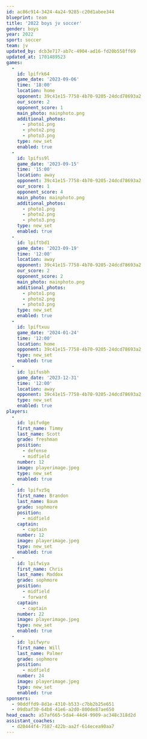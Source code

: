 ```yaml
---
id: ac86c914-3424-4a24-9285-c20d1abee344
blueprint: team
title: '2022 boys jv soccer'
gender: boys
year: 2022
sport: soccer
team: jv
updated_by: dcb3e717-ab7c-4904-ad16-fd20b558ff69
updated_at: 1701489523
games:
  -
    id: lpifrk64
    game_date: '2023-09-06'
    time: '18:00'
    location: home
    opponent: 39c41e15-7758-4b70-9205-24dcd78693a2
    our_score: 2
    opponent_score: 1
    main_photo: mainphoto.png
    additional_photos:
      - photo1.png
      - photo2.png
      - photo3.png
    type: new_set
    enabled: true
  -
    id: lpifss9l
    game_date: '2023-09-15'
    time: '15:00'
    location: away
    opponent: 39c41e15-7758-4b70-9205-24dcd78693a2
    our_score: 1
    opponent_score: 4
    main_photo: mainphoto.png
    additional_photos:
      - photo1.png
      - photo2.png
      - photo3.png
    type: new_set
    enabled: true
  -
    id: lpiftbd1
    game_date: '2023-09-19'
    time: '12:00'
    location: away
    opponent: 39c41e15-7758-4b70-9205-24dcd78693a2
    our_score: 2
    opponent_score: 2
    main_photo: mainphoto.png
    additional_photos:
      - photo1.png
      - photo2.png
      - photo3.png
    type: new_set
    enabled: true
  -
    id: lpiftxuu
    game_date: '2024-01-24'
    time: '12:00'
    location: home
    opponent: 39c41e15-7758-4b70-9205-24dcd78693a2
    type: new_set
    enabled: true
  -
    id: lpifusbh
    game_date: '2023-12-31'
    time: '12:00'
    location: away
    opponent: 39c41e15-7758-4b70-9205-24dcd78693a2
    type: new_set
    enabled: true
players:
  -
    id: lpifvdge
    first_name: Timmy
    last_name: Scott
    grade: freshman
    position:
      - defense
      - midfield
    number: 12
    image: playerimage.jpeg
    type: new_set
    enabled: true
  -
    id: lpifvz5q
    first_name: Brandon
    last_name: Baum
    grade: sophmore
    position:
      - midfield
    captain:
      - captain
    number: 12
    image: playerimage.jpeg
    type: new_set
    enabled: true
  -
    id: lpifwiya
    first_name: Chris
    last_name: Maddox
    grade: sophmore
    position:
      - midfield
      - forward
    captain:
      - captain
    number: 22
    image: playerimage.jpeg
    type: new_set
    enabled: true
  -
    id: lpifwyru
    first_name: Will
    last_name: Palmer
    grade: sophmore
    position:
      - midfield
    number: 24
    image: playerimage.jpeg
    type: new_set
    enabled: true
sponsers:
  - 90ddffd9-8d1e-4310-b533-c7bb2b25e651
  - 09dbaf30-64b8-41e6-a2d0-800de87ae650
head_coach: a57af665-5da4-44d4-9909-ac348c318d2d
assistant_coaches:
  - d20444f4-7587-422b-aa2f-614ecea90aa7
---
```

